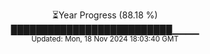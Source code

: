 <p align="center">
⏳Year Progress (88.18 %)<br>
██████████████████████████▁▁▁▁ <br>
<sub>Updated: Mon, 18 Nov 2024 18:03:40 GMT</sub>
</p>

